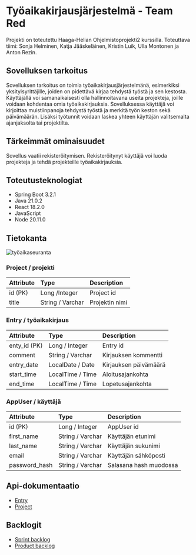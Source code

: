 # Työaikakirjausjärjestelmä - Team Red

Projekti on toteutettu Haaga-Helian Ohjelmistoprojekti2 kurssilla.
Toteuttava tiimi: Sonja Helminen, Katja Jääskeläinen, Kristin Luik, Ulla Montonen ja Anton Rezin. 


## Sovelluksen tarkoitus

Sovelluksen tarkoitus on toimia työaikakirjausjärjestelmänä, esimerkiksi yksityisyrittäjille, joiden on pidettävä kirjaa tehdystä työstä ja sen kestosta. Käyttäjällä voi samanaikaisesti olla hallinnoitavana useita projekteja, joille voidaan kohdentaa omia työaikakirjauksia. Sovelluksessa käyttäjä voi kirjoittaa muistiinpanoja tehdystä työstä ja merkitä työn keston sekä päivämäärän. Lisäksi työtunnit voidaan laskea yhteen käyttäjän valitsemalta ajanjaksolta tai projektilta.


## Tärkeimmät ominaisuudet

Sovellus vaatii rekisteröitymisen. Rekisteröitynyt käyttäjä voi luoda projekteja ja tehdä projekteille työaikakirjauksia.

## Toteutusteknologiat
* Spring Boot 3.2.1
* Java 21.0.2
* React 18.2.0
* JavaScript
* Node 20.11.0

## Tietokanta

![työaikaseuranta](https://github.com/TeamRed-Ohjelmistoprojekti2/TimeManagement/assets/91193039/da0099c9-94fb-4109-b955-0dba29ac7042)

### Project / projekti

| Attribute     | Type                    | Description                    |
|:------------- |:------------------------|:-------------------------------|
| id (PK)       | Long /Integer           | Project id                     |
| title         | String / Varchar        | Projektin nimi                 |

### Entry / työaikakirjaus

| Attribute     | Type                    | Description                    |
|:------------- |:------------------------|:-------------------------------|
| enty_id (PK)  | Long / Integer          | Entry id                       |
| comment       | String / Varchar        | Kirjauksen kommentti           |
| entry_date    | LocalDate / Date        | Kirjauksen päivämäärä          |
| start_time    | LocalTime / Time        | Aloitusajankohta               |
| end_time      | LocalTime / Time        | Lopetusajankohta               |

### AppUser / käyttäjä

| Attribute     | Type                    | Description                    |
|:------------- |:------------------------|:-------------------------------|
| id (PK)       | Long / Integer          | AppUser id                     |
| first_name    | String / Varchar        | Käyttäjän etunimi              |
| last_name     | String / Varchar        | Käyttäjän sukunimi             |
| email         | String / Varchar        | Käyttäjän sähköposti           |
| password_hash | String / Varchar        | Salasana hash muodossa         |

## Api-dokumentaatio

* [Entry](api-docs/entry/)
* [Project](api-docs/project/)

## Backlogit

* [Sprint backlog](https://github.com/orgs/TeamRed-Ohjelmistoprojekti2/projects/3/views/2)
* [Product backlog](https://github.com/orgs/TeamRed-Ohjelmistoprojekti2/projects/3)
